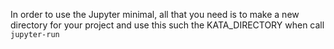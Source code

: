 In order to use the Jupyter minimal, all that you need is to make a new directory for your project and use this such the
KATA_DIRECTORY when call `jupyter-run`
